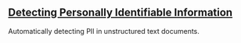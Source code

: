 ## [Detecting Personally Identifiable Information](detecting-personally-identifiable-information)

Automatically detecting PII in unstructured text documents.
